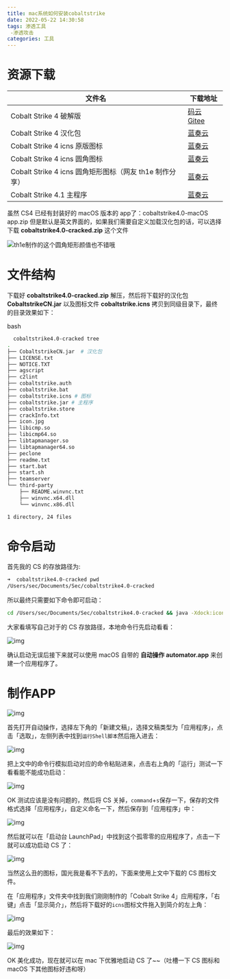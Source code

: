 ```yaml
---
title: mac系统如何安装cobaltstrike
date: 2022-05-22 14:30:58
tags: 渗透工具
 -渗透攻击
categories: 工具
---
```


# 资源下载

<!--more-->

| 文件名                                                  | 下载地址                                                     |
| ------------------------------------------------------- | ------------------------------------------------------------ |
| Cobalt Strike 4 破解版                                  | [码云 Gitee](https://gitee.com/ssooking/cobaltstrike-cracked) |
| Cobalt Strike 4 汉化包                                  | [蓝奏云](https://sqlsec.lanzoux.com/i7Xsdeqy84b)             |
| Cobalt Strike 4 icns 原版图标                           | [蓝奏云](https://sqlsec.lanzoux.com/iN64ieqyj1e)             |
| Cobalt Strike 4 icns 圆角图标                           | [蓝奏云](https://sqlsec.lanzoux.com/i9t7Ierdo0d)             |
| Cobalt Strike 4 icns 圆角矩形图标（网友 th1e 制作分享） | [蓝奏云](https://www.lanzoux.com/iCfzkg9p4dc)                |
| Cobalt Strike 4.1 主程序                                | [蓝奏云](https://www.lanzoux.com/inhqhha6lrg)                |

虽然 CS4 已经有封装好的 macOS 版本的 app了：cobaltstrike4.0-macOS app.zip 但是默认是英文界面的，如果我们需要自定义加载汉化包的话，可以选择下载 **cobaltstrike4.0-cracked.zip** 这个文件



![th1e制作的这个圆角矩形颜值也不错哦](../imgs/$%7Bfiilename%7D/15989661861128.png)

# 文件结构

下载好 **cobaltstrike4.0-cracked.zip** 解压，然后将下载好的汉化包 **CobaltstrikeCN.jar** 以及图标文件 **cobaltstrike.icns** 拷贝到同级目录下，最终的目录效果如下：





bash

```bash
  cobaltstrike4.0-cracked tree
.
├── CobaltstrikeCN.jar  # 汉化包
├── LICENSE.txt
├── NOTICE.TXT
├── agscript
├── c2lint
├── cobaltstrike.auth
├── cobaltstrike.bat
├── cobaltstrike.icns # 图标
├── cobaltstrike.jar # 主程序
├── cobaltstrike.store
├── crackInfo.txt
├── icon.jpg
├── libicmp.so
├── libicmp64.so
├── libtapmanager.so
├── libtapmanager64.so
├── peclone
├── readme.txt
├── start.bat
├── start.sh
├── teamserver
└── third-party
    ├── README.winvnc.txt
    ├── winvnc.x64.dll
    └── winvnc.x86.dll

1 directory, 24 files
```

# 命令启动

首先我的 CS 的存放路径为:



```bash
➜  cobaltstrike4.0-cracked pwd
/Users/sec/Documents/Sec/cobaltstrike4.0-cracked
```

所以最终只需要如下命令即可启动：



```bash
cd /Users/sec/Documents/Sec/cobaltstrike4.0-cracked && java -Xdock:icon=cobaltstrike.icns -Dfile.encoding=UTF-8 -javaagent:CobaltStrikeCN.jar -XX:ParallelGCThreads=4 -XX:+AggressiveHeap -XX:+UseParallelGC -jar cobaltstrike.jar
```

大家看填写自己对于的 CS 存放路径，本地命令行先启动看看：



![img](../imgs/$%7Bfiilename%7D/15951623571403.png)



确认启动无误后接下来就可以使用 macOS 自带的 **自动操作 automator.app** 来创建一个应用程序了。

# 制作APP



![img](../imgs/$%7Bfiilename%7D/15951624882637.png)



首先打开自动操作，选择左下角的「新建文稿」，选择文稿类型为「应用程序」，点击「选取」，左侧列表中找到`运行Shell脚本`然后拖入进去：



![img](../imgs/$%7Bfiilename%7D/15951626159755.png)



把上文中的命令行模拟启动对应的命令粘贴进来，点击右上角的「运行」测试一下看看能不能成功启动：



![img](../imgs/$%7Bfiilename%7D/15951626806858.png)



OK 测试应该是没有问题的，然后将 CS 关掉，`command`+`s`保存一下，保存的文件格式选择「应用程序」，自定义命名一下，然后保存到「应用程序」中：



![img](../imgs/$%7Bfiilename%7D/15951627966316.png)



然后就可以在「启动台 LaunchPad」中找到这个孤零零的应用程序了，点击一下就可以成功启动 CS 了：



![img](../imgs/$%7Bfiilename%7D/15951628527055.png)



当然这么丑的图标，国光我是看不下去的，下面来使用上文中下载的 CS 图标文件。

在「应用程序」文件夹中找到我们刚刚制作的「Cobalt Strike 4」应用程序，「右键」点击「显示简介」，然后将下载好的`icns`图标文件拖入到简介的左上角：



![img](../imgs/$%7Bfiilename%7D/15951629707609.png)



最后的效果如下：



![img](../imgs/$%7Bfiilename%7D/1595163052585.png)



OK 美化成功，现在就可以在 mac 下优雅地启动 CS 了~~（吐槽一下 CS 图标和 macOS 下其他图标好违和呀）
